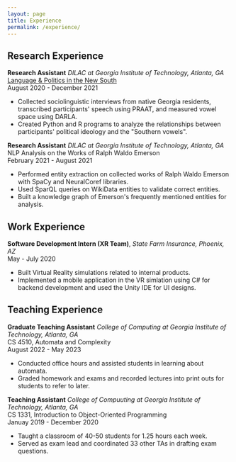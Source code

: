 ```yaml
---
layout: page
title: Experience
permalink: /experience/
---
```


## Research Experience

**Research Assistant** _DILAC at Georgia Institute of Technology, Atlanta, GA_ <br>
[Language & Politics in the New South](https://dilac.iac.gatech.edu/node/69) <br>
August 2020 - December 2021 <br>
- Collected sociolinguistic interviews from native Georgia residents, transcribed participants' speech using PRAAT, and measured vowel space using DARLA.
- Created Python and R programs to analyze the relationships between participants' political ideology and the "Southern vowels".

**Research Assistant** _DILAC at Georgia Institute of Technology, Atlanta, GA_ <br>
NLP Analysis on the Works of Ralph Waldo Emerson <br>
February 2021 - August 2021 <br>
- Performed entity extraction on collected works of Ralph Waldo Emerson with SpaCy and NeuralCoref libraries.
- Used SparQL queries on WikiData entities to validate correct entities.
- Built a knowledge graph of Emerson's frequently mentioned entities for analysis.

## Work Experience

**Software Development Intern (XR Team)**, _State Farm Insurance, Phoenix, AZ_<br>
May - July 2020 <br>
- Built Virtual Reality simulations related to internal products.
- Implemented a mobile application in the VR simlation using C# for backend development and used the Unity IDE for UI designs.

## Teaching Experience

**Graduate Teaching Assistant** _College of Computing at Georgia Institute of Technology, Atlanta, GA_ <br>
CS 4510, Automata and Complexity <br>
August 2022 - May 2023 <br>
- Conducted office hours and assisted students in learning about automata.
- Graded homework and exams and recorded lectures into print outs for students to refer to later.

**Teaching Assistant** _College of Compuuting at Georgia Institute of Technology, Atlanta, GA_ <br>
CS 1331, Introduction to Object-Oriented Programming <br>
Januay 2019 - December 2020 <br>
- Taught a classroom of 40-50 students for 1.25 hours each week.
- Served as exam lead and coordinated 33 other TAs in drafting exam questions.

